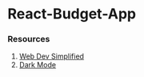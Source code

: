 # React-Budget-App

### Resources

1. [Web Dev Simplified]()
2. [Dark Mode](https://blog.maximeheckel.com/posts/switching-off-the-lights-adding-dark-mode-to-your-react-app-with-context-and-hooks-f41da6e07269/)
